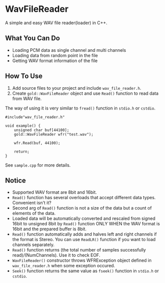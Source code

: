 # WavFileReader
A simple and easy WAV file reader(loader) in C++.

## What You Can Do
* Loading PCM data as single channel and multi channels 
* Loading data from random point in the file 
* Getting WAV format information of the file 

## How To Use
1. Add source files to your project and include `wav_file_reader.h`.  
1. Create `gold::WavFileReader` object and use `Read()` function to read data from WAV file.  

The way of using it is very similar to  `fread()` function in `stdio.h` or `cstdio`.  
```
#include"wav_file_reader.h"

void example() {
	unsigned char buf[44100];
	gold::WavFileReader wfr("test.wav");
	
	wfr.Read(buf, 44100);

	return;
}
```
See `sample.cpp` for more details.

## Notice
* Supported WAV format are 8bit and 16bit.
* `Read()` function has several overloads that accept different data types. Convenient isn't it?
* Second arg of `Read()` function is not a size of the data but a count of elements of the data.
* Loaded data will be automatically converted and rescaled from signed 16bit to unsigned 8bit by `Read()` function ONLY WHEN the WAV format is 16bit and the prepared buffer is 8bit.
* `Read()` function automatically adds and halves left and right channels if the format is Stereo. You can use `ReadLR()` function if you want to load channels separately.
* `Read()` function returns (the total number of samples successfully read)/(NumChannels). Use it to check EOF.
* `WavFileReader()` constructor throws WFRException object defined in `wav_file_reader.h` when some exception occured.
* `Seek()` function returns the same value as `fseek()` function in `stdio.h` or `cstdio`.
